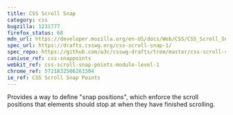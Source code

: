 ```yaml
---
title: CSS Scroll Snap
category: css
bugzilla: 1231777
firefox_status: 68
mdn_url: https://developer.mozilla.org/en-US/docs/Web/CSS/CSS_Scroll_Snap
spec_url: https://drafts.csswg.org/css-scroll-snap-1/
spec_repo: https://github.com/w3c/csswg-drafts/tree/master/css-scroll-snap-1
caniuse_ref: css-snappoints
webkit_ref: css-scroll-snap-points-module-level-1
chrome_ref: 5721832506261504
ie_ref: CSS Scroll Snap Points
---
```


Provides a way to define "snap positions", which enforce the scroll positions that elements should stop at when they have finished scrolling.
